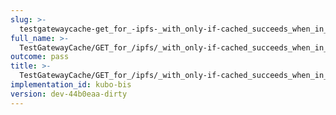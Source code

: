 ```yaml
---
slug: >-
  testgatewaycache-get_for_-ipfs-_with_only-if-cached_succeeds_when_in_local_datastore
full_name: >-
  TestGatewayCache/GET_for_/ipfs/_with_only-if-cached_succeeds_when_in_local_datastore
outcome: pass
title: >-
  TestGatewayCache/GET_for_/ipfs/_with_only-if-cached_succeeds_when_in_local_datastore
implementation_id: kubo-bis
version: dev-44b0eaa-dirty
---
```


